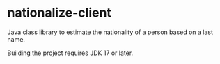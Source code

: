 nationalize-client
====================

Java class library to estimate the nationality of a person based on a last name.

Building the project requires JDK 17 or later.